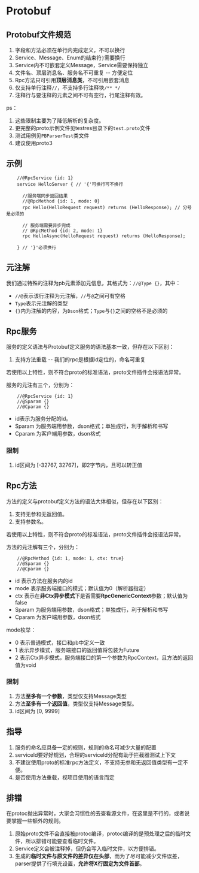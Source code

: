 # Protobuf

## Protobuf文件规范

1. 字段和方法必须在单行内完成定义，不可以换行
2. Service、Message、Enum的结束符`}`需要换行
3. Service内不可嵌套定义Message，Service需要保持独立
4. 文件名、顶层消息名、服务名不可重复 -- 方便定位
5. Rpc方法只可引用**顶层消息类**，不可引用嵌套消息
6. 仅支持单行注释`//`，不支持多行注释块`/** */`
7. 注释行与要注释的元素之间不可有空行，行尾注释有效。

ps：

1. 这些限制主要为了降低解析的复杂度。
2. 更完整的proto示例文件见testres目录下的`test.proto`文件
3. 测试用例见`PBParserTest`类文件
4. 建议使用proto3

## 示例

```
    //@RpcService {id: 1}
    service HelloServer { // '{'可换行可不换行
    
      //服务端同步返回结果
      //@RpcMethod {id: 1, mode: 0}
      rpc Hello(HelloRequest request) returns (HelloResponse); // 分号是必须的
      
      // 服务端需要异步完成
      // @RpcMethod {id: 2, mode: 1}
      rpc HelloAsync(HelloRequest request) returns (HelloResponse);
      
    } // '}'必须换行
```

## 元注解

我们通过特殊的注释为pb元素添加元信息，其格式为：`//@Type {}`，其中：

* `//@`表示该行注释为元注解，`//`与`@`之间可有空格
* `Type`表示元注解的类型
* `{}`内为注解的内容，为`Dson`格式；`Type`与`{}`之间的空格不是必须的

## Rpc服务

服务的定义语法与Protobuf定义服务的语法基本一致，但存在以下区别：

1. 支持方法重载 -- 我们的rpc是根据id定位的，命名可重复

若使用以上特性，则不符合proto的标准语法，proto文件插件会报语法异常。

服务的元注有三个，分别为：

```
    //@RpcService {id: 1}
    //@Sparam {}
    //@Cparam {}
```

* id表示为服务分配的id。
* Sparam 为服务端用参数，dson格式；单独成行，利于解析和书写
* Cparam 为客户端用参数，dson格式

### 限制

1. id区间为 \[-32767, 32767]，即2字节内，且可以转正值

## Rpc方法

方法的定义与protobuf定义方法的语法大体相似，但存在以下区别：

1. 支持无参和无返回值。
2. 支持参数名。

若使用以上特性，则不符合proto的标准语法，proto文件插件会报语法异常。

方法的元注解有三个，分别为：

```
    //@RpcMethod {id: 1, mode: 1, ctx: true}
    //@Sparam {}
    //@Cparam {}
```

* id 表示方法在服务内的id
* mode 表示服务端接口的模式；默认值为0（解析器指定）
* ctx 表示在**非Ctx异步模式**下是否需要**RpcGenericContext**参数；默认值为false
* Sparam 为服务端用参数，dson格式；单独成行，利于解析和书写
* Cparam 为客户端用参数，dson格式

mode枚举：

* 0 表示普通模式，接口和pb中定义一致
* 1 表示异步模式，服务端接口的返回值将包装为Future
* 2 表示Ctx异步模式，服务端接口的第一个参数为RpcContext，且方法的返回值为void

### 限制

1. 方法**至多有一个参数**，类型仅支持Message类型
2. 方法**至多有一个返回值**，类型仅支持Message类型。
3. id区间为 \[0, 9999]

## 指导

1. 服务的命名应具备一定的规则，规则的命名可减少大量的配置
2. serviceId要好好规划，合理的serviceId分配有助于拦截器测试上下文
3. 不建议使用proto的标准rpc方法定义，不支持无参和无返回值类型有一定不便。
4. 是否使用方法重载，视项目使用的语言而定

## 排错

在protoc抛出异常时，大家会习惯性的去查看源文件，在这里是不行的，或者说要掌握一些额外的规则。

1. 原始proto文件不会直接被protoc编译，protoc编译的是预处理之后的临时文件，所以排错可能要查看临时文件。
2. Service定义会被注释掉，但仍会写入临时文件，以方便排错。
3. 生成的**临时文件与原文件的差异仅在头部**，而为了尽可能减少文件误差，parser提供了行填充设置，**允许将X行固定为文件首部**。
